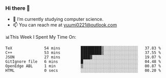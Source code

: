 ### Hi there 👋

- 📕 I’m currently studying computer science.
- 📫 You can reach me at yuumi0221@outlook.com


📊This Week I Spent My Time On:
<!--START_SECTION:waka-->

```text
TeX              54 mins         █████████▒░░░░░░░░░░░░░░░   37.83 %
C++              53 mins         █████████▒░░░░░░░░░░░░░░░   37.55 %
JSON             27 mins         ████▓░░░░░░░░░░░░░░░░░░░░   19.07 %
GitIgnore file   6 mins          █░░░░░░░░░░░░░░░░░░░░░░░░   04.48 %
OpenEdge ABL     1 min           ▒░░░░░░░░░░░░░░░░░░░░░░░░   00.87 %
HTML             0 secs          ░░░░░░░░░░░░░░░░░░░░░░░░░   00.20 %
```

<!--END_SECTION:waka-->

<!--
**Yuumi0221/Yuumi0221** is a ✨ _special_ ✨ repository because its `README.md` (this file) appears on your GitHub profile.

Here are some ideas to get you started:

- 🔭 I’m currently working on ...
- 🌱 I’m currently learning ...
- 👯 I’m looking to collaborate on ...
- 🤔 I’m looking for help with ...
- 💬 Ask me about ...
- 📫 How to reach me: ...
- 😄 Pronouns: ...
- ⚡ Fun fact: ...
-->
